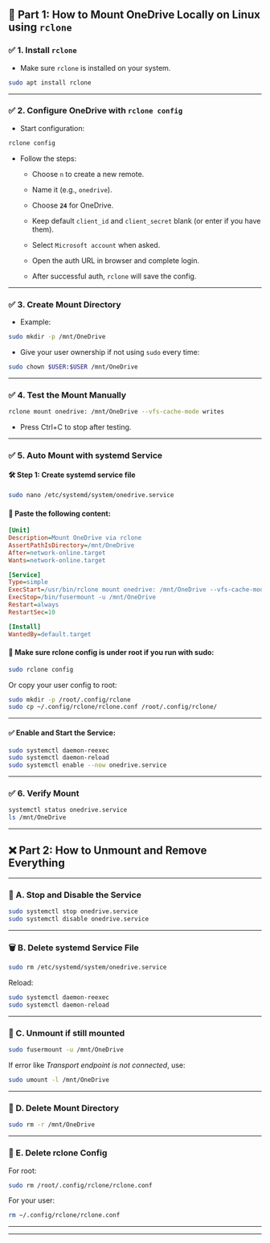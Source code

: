
## 📌 Part 1: **How to Mount OneDrive Locally on Linux using `rclone`**

### ✅ 1. **Install `rclone`**

- Make sure `rclone` is installed on your system.
    

```bash
sudo apt install rclone
```

---

### ✅ 2. **Configure OneDrive with `rclone config`**

- Start configuration:
    

```bash
rclone config
```

- Follow the steps:
    
    - Choose `n` to create a new remote.
        
    - Name it (e.g., `onedrive`).
        
    - Choose **`24`** for OneDrive.
        
    - Keep default `client_id` and `client_secret` blank (or enter if you have them).
        
    - Select `Microsoft account` when asked.
        
    - Open the auth URL in browser and complete login.
        
    - After successful auth, `rclone` will save the config.
        

---

### ✅ 3. **Create Mount Directory**

- Example:
    

```bash
sudo mkdir -p /mnt/OneDrive
```

- Give your user ownership if not using `sudo` every time:
    

```bash
sudo chown $USER:$USER /mnt/OneDrive
```

---

### ✅ 4. **Test the Mount Manually**

```bash
rclone mount onedrive: /mnt/OneDrive --vfs-cache-mode writes
```

- Press Ctrl+C to stop after testing.
    

---

### ✅ 5. **Auto Mount with systemd Service**

#### 🛠️ Step 1: Create systemd service file

```bash
sudo nano /etc/systemd/system/onedrive.service
```

#### 🧾 Paste the following content:

```ini
[Unit]
Description=Mount OneDrive via rclone
AssertPathIsDirectory=/mnt/OneDrive
After=network-online.target
Wants=network-online.target

[Service]
Type=simple
ExecStart=/usr/bin/rclone mount onedrive: /mnt/OneDrive --vfs-cache-mode writes
ExecStop=/bin/fusermount -u /mnt/OneDrive
Restart=always
RestartSec=10

[Install]
WantedBy=default.target
```

#### 🔐 Make sure rclone config is under root if you run with sudo:

```bash
sudo rclone config
```

Or copy your user config to root:

```bash
sudo mkdir -p /root/.config/rclone
sudo cp ~/.config/rclone/rclone.conf /root/.config/rclone/
```

---

#### ✅ Enable and Start the Service:

```bash
sudo systemctl daemon-reexec
sudo systemctl daemon-reload
sudo systemctl enable --now onedrive.service
```

---

### ✅ 6. **Verify Mount**

```bash
systemctl status onedrive.service
ls /mnt/OneDrive
```

---

## ❌ Part 2: **How to Unmount and Remove Everything**

---

### 🧹 A. **Stop and Disable the Service**

```bash
sudo systemctl stop onedrive.service
sudo systemctl disable onedrive.service
```

---

### 🗑️ B. **Delete systemd Service File**

```bash
sudo rm /etc/systemd/system/onedrive.service
```

Reload:

```bash
sudo systemctl daemon-reexec
sudo systemctl daemon-reload
```

---

### 🔌 C. **Unmount if still mounted**

```bash
sudo fusermount -u /mnt/OneDrive
```

If error like _Transport endpoint is not connected_, use:

```bash
sudo umount -l /mnt/OneDrive
```

---

### 📂 D. **Delete Mount Directory**

```bash
sudo rm -r /mnt/OneDrive
```

---

### 📄 E. **Delete rclone Config**

For root:

```bash
sudo rm /root/.config/rclone/rclone.conf
```

For your user:

```bash
rm ~/.config/rclone/rclone.conf
```

---
---
